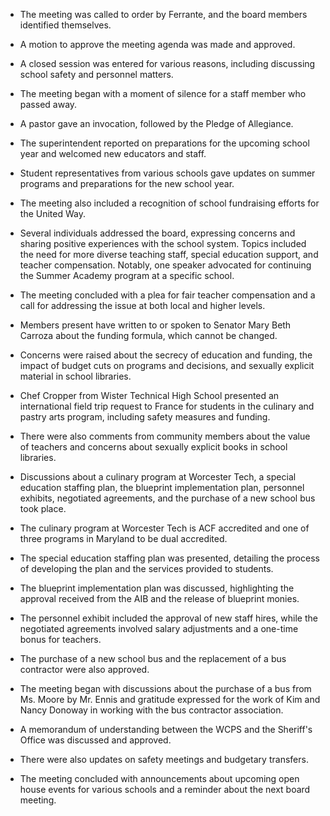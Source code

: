 - The meeting was called to order by Ferrante, and the board members identified themselves.
- A motion to approve the meeting agenda was made and approved.
- A closed session was entered for various reasons, including discussing school safety and personnel matters.
- The meeting began with a moment of silence for a staff member who passed away.
- A pastor gave an invocation, followed by the Pledge of Allegiance.
- The superintendent reported on preparations for the upcoming school year and welcomed new educators and staff.
- Student representatives from various schools gave updates on summer programs and preparations for the new school year.
- The meeting also included a recognition of school fundraising efforts for the United Way.
- Several individuals addressed the board, expressing concerns and sharing positive experiences with the school system. Topics included the need for more diverse teaching staff, special education support, and teacher compensation. Notably, one speaker advocated for continuing the Summer Academy program at a specific school.
- The meeting concluded with a plea for fair teacher compensation and a call for addressing the issue at both local and higher levels.

- Members present have written to or spoken to Senator Mary Beth Carroza about the funding formula, which cannot be changed.
- Concerns were raised about the secrecy of education and funding, the impact of budget cuts on programs and decisions, and sexually explicit material in school libraries.
- Chef Cropper from Wister Technical High School presented an international field trip request to France for students in the culinary and pastry arts program, including safety measures and funding.
- There were also comments from community members about the value of teachers and concerns about sexually explicit books in school libraries.

- Discussions about a culinary program at Worcester Tech, a special education staffing plan, the blueprint implementation plan, personnel exhibits, negotiated agreements, and the purchase of a new school bus took place.
- The culinary program at Worcester Tech is ACF accredited and one of three programs in Maryland to be dual accredited.
- The special education staffing plan was presented, detailing the process of developing the plan and the services provided to students.
- The blueprint implementation plan was discussed, highlighting the approval received from the AIB and the release of blueprint monies.
- The personnel exhibit included the approval of new staff hires, while the negotiated agreements involved salary adjustments and a one-time bonus for teachers.
- The purchase of a new school bus and the replacement of a bus contractor were also approved.

- The meeting began with discussions about the purchase of a bus from Ms. Moore by Mr. Ennis and gratitude expressed for the work of Kim and Nancy Donoway in working with the bus contractor association.
- A memorandum of understanding between the WCPS and the Sheriff's Office was discussed and approved.
- There were also updates on safety meetings and budgetary transfers.
- The meeting concluded with announcements about upcoming open house events for various schools and a reminder about the next board meeting.